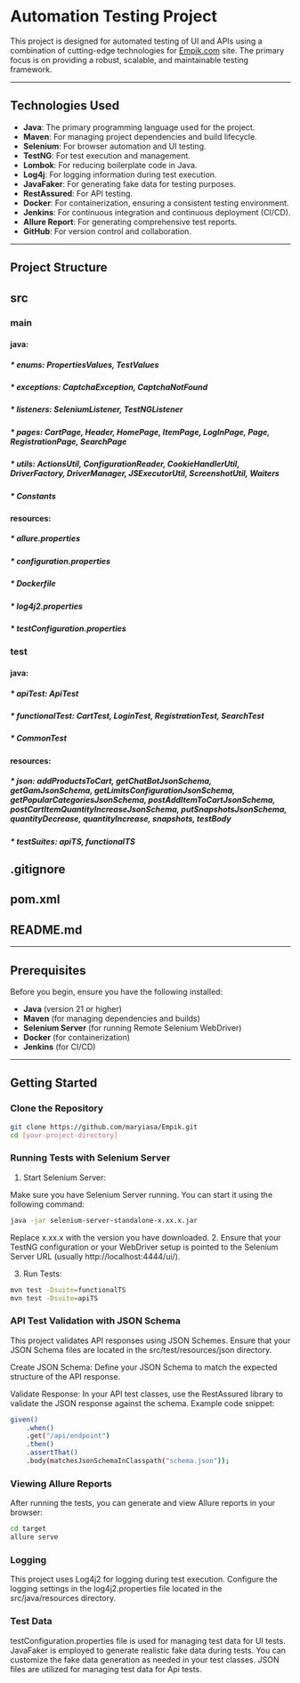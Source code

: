 # Automation Testing Project

This project is designed for automated testing of UI and APIs using a combination of cutting-edge technologies for [Empik.com](https://www.empik.com/) site. The primary focus is on providing a robust, scalable, and maintainable testing framework.

***

## Technologies Used

- **Java**: The primary programming language used for the project.
- **Maven**: For managing project dependencies and build lifecycle.
- **Selenium**: For browser automation and UI testing.
- **TestNG**: For test execution and management.
- **Lombok**: For reducing boilerplate code in Java.
- **Log4j**: For logging information during test execution.
- **JavaFaker**: For generating fake data for testing purposes.
- **RestAssured**: For API testing.
- **Docker**: For containerization, ensuring a consistent testing environment.
- **Jenkins**: For continuous integration and continuous deployment (CI/CD).
- **Allure Report**: For generating comprehensive test reports.
- **GitHub**: For version control and collaboration.
***

## Project Structure

## src
### main
#### java:
##### * enums: PropertiesValues, TestValues
##### * exceptions: CaptchaException, CaptchaNotFound
##### * listeners: SeleniumListener, TestNGListener
##### * pages: CartPage, Header, HomePage, ItemPage, LogInPage, Page, RegistrationPage, SearchPage
##### * utils: ActionsUtil, ConfigurationReader, CookieHandlerUtil, DriverFactory, DriverManager, JSExecutorUtil, ScreenshotUtil, Waiters
##### * Constants
#### resources:
##### * allure.properties
##### * configuration.properties
##### * Dockerfile
##### * log4j2.properties
##### * testConfiguration.properties

### test
#### java:
##### * apiTest: ApiTest
##### * functionalTest: CartTest, LoginTest, RegistrationTest, SearchTest
##### * CommonTest
#### resources:
##### * json: addProductsToCart, getChatBotJsonSchema, getGamJsonSchema, getLimitsConfigurationJsonSchema, getPopularCategoriesJsonSchema, postAddItemToCartJsonSchema, postCartItemQuantityIncreaseJsonSchema, putSnapshotsJsonSchema, quantityDecrease, quantityIncrease, snapshots, testBody
##### * testSuites: apiTS, functionalTS

## .gitignore
## pom.xml
## README.md

***
## Prerequisites

Before you begin, ensure you have the following installed:

- **Java** (version 21 or higher)
- **Maven** (for managing dependencies and builds)
- **Selenium Server** (for running Remote Selenium WebDriver)
- **Docker** (for containerization)
- **Jenkins** (for CI/CD)
***
## Getting Started

### Clone the Repository

```bash
git clone https://github.com/maryiasa/Empik.git
cd [your-project-directory]
```

### Running Tests with Selenium Server
1. Start Selenium Server:

Make sure you have Selenium Server running. You can start it using the following command:
```bash
java -jar selenium-server-standalone-x.xx.x.jar
```
Replace x.xx.x with the version you have downloaded.
2. Ensure that your TestNG configuration or your WebDriver setup is pointed to the Selenium Server URL (usually http://localhost:4444/ui/).


3. Run Tests:
```bash
mvn test -Dsuite=functionalTS
mvn test -Dsuite=apiTS
```

### API Test Validation with JSON Schema
This project validates API responses using JSON Schemes. Ensure that your JSON Schema files are located in the src/test/resources/json directory.

Create JSON Schema: Define your JSON Schema to match the expected structure of the API response.

Validate Response: In your API test classes, use the RestAssured library to validate the JSON response against the schema. Example code snippet:
```bash
given()
    .when()
    .get("/api/endpoint")
    .then()
    .assertThat()
    .body(matchesJsonSchemaInClasspath("schema.json"));
```

### Viewing Allure Reports
After running the tests, you can generate and view Allure reports in your browser:
```bash
cd target
allure serve
```

### Logging
This project uses Log4j2 for logging during test execution. Configure the logging settings in the log4j2.properties file located in the src/java/resources directory.

### Test Data
testConfiguration.properties file is used for managing test data for UI tests.
JavaFaker is employed to generate realistic fake data during tests. You can customize the fake data generation as needed in your test classes.
JSON files are utilized for managing test data for Api tests.